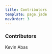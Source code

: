 ```yaml
---
title: Contributors
template: page.jade
navOrder: 3
---
```

### Contributors

<dl>
  <dt>Kevin Abas</dt>
  <dl></dl>
</dl>
